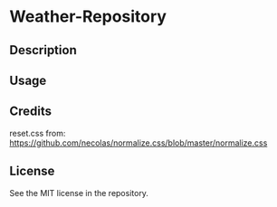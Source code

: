 # Weather-Repository

## Description

## Usage

## Credits

reset.css from:
https://github.com/necolas/normalize.css/blob/master/normalize.css

## License
See the MIT license in the repository.


